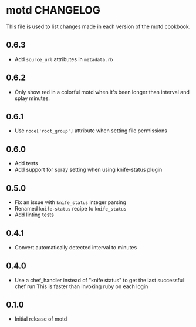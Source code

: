 motd CHANGELOG
=====================

This file is used to list changes made in each version of the motd cookbook.

0.6.3
-----

- Add `source_url` attributes in `metadata.rb`

0.6.2
-----

- Only show red in a colorful motd when it's been longer than interval and splay minutes.

0.6.1
-----

- Use `node['root_group']` attribute when setting file permissions

0.6.0
-----

- Add tests
- Add support for spray setting when using knife-status plugin

0.5.0
-----

- Fix an issue with `knife_status` integer parsing
- Renamed `knife-status` recipe to `knife_status`
- Add linting tests

0.4.1
-----

- Convert automatically detected interval to minutes

0.4.0
-----

- Use a chef\_handler instead of "knife status" to get the last successful chef run
  This is faster than invoking ruby on each login

0.1.0
-----
- Initial release of motd
